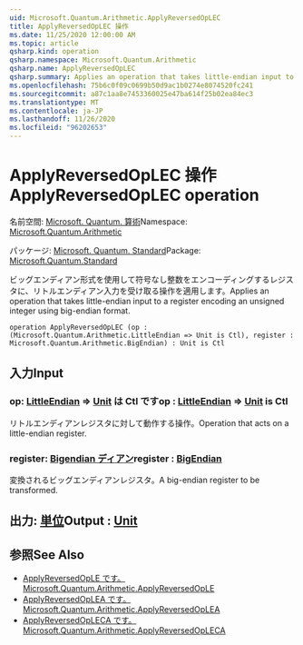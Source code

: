 ```yaml
---
uid: Microsoft.Quantum.Arithmetic.ApplyReversedOpLEC
title: ApplyReversedOpLEC 操作
ms.date: 11/25/2020 12:00:00 AM
ms.topic: article
qsharp.kind: operation
qsharp.namespace: Microsoft.Quantum.Arithmetic
qsharp.name: ApplyReversedOpLEC
qsharp.summary: Applies an operation that takes little-endian input to a register encoding an unsigned integer using big-endian format.
ms.openlocfilehash: 75b6c0f09c0699b50d9ac1b0274e8074520fc241
ms.sourcegitcommit: a87c1aa8e7453360025e47ba614f25b02ea84ec3
ms.translationtype: MT
ms.contentlocale: ja-JP
ms.lasthandoff: 11/26/2020
ms.locfileid: "96202653"
---
```

# <a name="applyreversedoplec-operation"></a><span data-ttu-id="752f8-102">ApplyReversedOpLEC 操作</span><span class="sxs-lookup"><span data-stu-id="752f8-102">ApplyReversedOpLEC operation</span></span>

<span data-ttu-id="752f8-103">名前空間: [Microsoft. Quantum. 算術](xref:Microsoft.Quantum.Arithmetic)</span><span class="sxs-lookup"><span data-stu-id="752f8-103">Namespace: [Microsoft.Quantum.Arithmetic](xref:Microsoft.Quantum.Arithmetic)</span></span>

<span data-ttu-id="752f8-104">パッケージ: [Microsoft. Quantum. Standard](https://nuget.org/packages/Microsoft.Quantum.Standard)</span><span class="sxs-lookup"><span data-stu-id="752f8-104">Package: [Microsoft.Quantum.Standard](https://nuget.org/packages/Microsoft.Quantum.Standard)</span></span>


<span data-ttu-id="752f8-105">ビッグエンディアン形式を使用して符号なし整数をエンコーディングするレジスタに、リトルエンディアン入力を受け取る操作を適用します。</span><span class="sxs-lookup"><span data-stu-id="752f8-105">Applies an operation that takes little-endian input to a register encoding an unsigned integer using big-endian format.</span></span>

```qsharp
operation ApplyReversedOpLEC (op : (Microsoft.Quantum.Arithmetic.LittleEndian => Unit is Ctl), register : Microsoft.Quantum.Arithmetic.BigEndian) : Unit is Ctl
```


## <a name="input"></a><span data-ttu-id="752f8-106">入力</span><span class="sxs-lookup"><span data-stu-id="752f8-106">Input</span></span>

### <a name="op--littleendian--unit--is-ctl"></a><span data-ttu-id="752f8-107">op: [LittleEndian](xref:Microsoft.Quantum.Arithmetic.LittleEndian) => [Unit](xref:microsoft.quantum.lang-ref.unit)  は Ctl です</span><span class="sxs-lookup"><span data-stu-id="752f8-107">op : [LittleEndian](xref:Microsoft.Quantum.Arithmetic.LittleEndian) => [Unit](xref:microsoft.quantum.lang-ref.unit)  is Ctl</span></span>

<span data-ttu-id="752f8-108">リトルエンディアンレジスタに対して動作する操作。</span><span class="sxs-lookup"><span data-stu-id="752f8-108">Operation that acts on a little-endian register.</span></span>


### <a name="register--bigendian"></a><span data-ttu-id="752f8-109">register: [Bigendian ディアン](xref:Microsoft.Quantum.Arithmetic.BigEndian)</span><span class="sxs-lookup"><span data-stu-id="752f8-109">register : [BigEndian](xref:Microsoft.Quantum.Arithmetic.BigEndian)</span></span>

<span data-ttu-id="752f8-110">変換されるビッグエンディアンレジスタ。</span><span class="sxs-lookup"><span data-stu-id="752f8-110">A big-endian register to be transformed.</span></span>



## <a name="output--unit"></a><span data-ttu-id="752f8-111">出力: [単位](xref:microsoft.quantum.lang-ref.unit)</span><span class="sxs-lookup"><span data-stu-id="752f8-111">Output : [Unit](xref:microsoft.quantum.lang-ref.unit)</span></span>



## <a name="see-also"></a><span data-ttu-id="752f8-112">参照</span><span class="sxs-lookup"><span data-stu-id="752f8-112">See Also</span></span>

- [<span data-ttu-id="752f8-113">ApplyReversedOpLE です。</span><span class="sxs-lookup"><span data-stu-id="752f8-113">Microsoft.Quantum.Arithmetic.ApplyReversedOpLE</span></span>](xref:Microsoft.Quantum.Arithmetic.ApplyReversedOpLE)
- [<span data-ttu-id="752f8-114">ApplyReversedOpLEA です。</span><span class="sxs-lookup"><span data-stu-id="752f8-114">Microsoft.Quantum.Arithmetic.ApplyReversedOpLEA</span></span>](xref:Microsoft.Quantum.Arithmetic.ApplyReversedOpLEA)
- [<span data-ttu-id="752f8-115">ApplyReversedOpLECA です。</span><span class="sxs-lookup"><span data-stu-id="752f8-115">Microsoft.Quantum.Arithmetic.ApplyReversedOpLECA</span></span>](xref:Microsoft.Quantum.Arithmetic.ApplyReversedOpLECA)